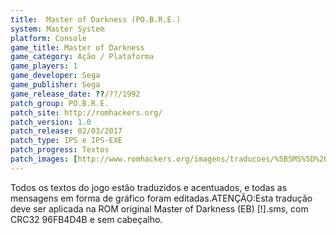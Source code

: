 ```yaml
---
title:  Master of Darkness (PO.B.R.E.)
system: Master System
platform: Console
game_title: Master of Darkness
game_category: Ação / Plataforma
game_players: 1
game_developer: Sega
game_publisher: Sega
game_release_date: ??/??/1992
patch_group: PO.B.R.E.
patch_site: http://romhackers.org/
patch_version: 1.0
patch_release: 02/03/2017
patch_type: IPS e IPS-EXE
patch_progress: Textos
patch_images: [http://www.romhackers.org/imagens/traducoes/%5BSMS%5D%20Master%20of%20Darkness%20-%20POBRE%20-%201.png,http://www.romhackers.org/imagens/traducoes/%5BSMS%5D%20Master%20of%20Darkness%20-%20POBRE%20-%202.png,http://www.romhackers.org/imagens/traducoes/%5BSMS%5D%20Master%20of%20Darkness%20-%20POBRE%20-%203.png]
---
```

Todos os textos do jogo estão traduzidos e acentuados, e todas as mensagens em forma de gráfico foram editadas.ATENÇÃO:Esta tradução deve ser aplicada na ROM original Master of Darkness (EB) [!].sms, com CRC32 96FB4D4B e sem cabeçalho.